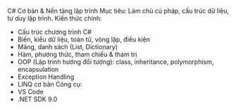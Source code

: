 C# Cơ bản & Nền tảng lập trình
Mục tiêu: Làm chủ cú pháp, cấu trúc dữ liệu, tư duy lập trình.
Kiến thức chính:
- Cấu trúc chương trình C#
- Biến, kiểu dữ liệu, toán tử, vòng lặp, điều kiện
- Mảng, danh sách (List, Dictionary)
- Hàm, phương thức, tham chiếu & tham trị
- OOP (Lập trình hướng đối tượng): class, inheritance, polymorphism, encapsulation
- Exception Handling
- LINQ cơ bản
Công cụ:
- VS Code
- .NET SDK 9.0
